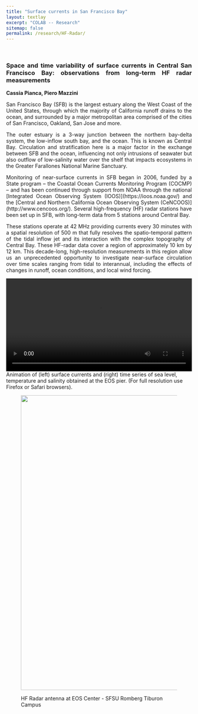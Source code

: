 ```yaml
---
title: "Surface currents in San Francisco Bay"
layout: textlay
excerpt: "COLAB -- Research"
sitemap: false
permalink: /research/HF-Radar/
---
```


<br>

<div style="text-align:justify" markdown="1">

### <b> Space and time variability of surface currents in Central San Francisco Bay: observations from long-term HF radar measurements </b>

**Cassia Pianca, Piero Mazzini**

<p> San Francisco Bay (SFB) is the largest estuary along the West Coast of the United States, through which the majority of California runoff drains to the ocean, and surrounded by a major metropolitan area comprised of the cities of San Francisco, Oakland, San Jose and more. </p>
<p> The outer estuary is a 3-way junction between the northern bay-delta system, the low-inflow south bay, and the ocean. This is known as Central Bay. Circulation and stratification here is a major factor in the exchange between SFB and the ocean, influencing not only intrusions of seawater but also outflow of low-salinity water over the shelf that impacts ecosystems in the Greater Farallones National Marine Sanctuary. </p>
<p> Monitoring of near-surface currents in SFB began in 2006, funded by a State program – the Coastal Ocean Currents Monitoring Program (COCMP) – and has been continued through support from NOAA through the national [Integrated Ocean Observing System (IOOS)](https://ioos.noaa.gov/) and the [Central and Northern California Ocean Observing System (CeNCOOS)](http://www.cencoos.org/). Several high-frequency (HF) radar stations have been set up in SFB, with long-term data from 5 stations around Central Bay. </p>
<p> These stations operate at 42 MHz providing currents every 30 minutes with a spatial resolution of 500 m that fully resolves the spatio-temporal pattern of the tidal inflow jet and its interaction with the complex topography of Central Bay. These HF-radar data cover a region of approximately 10 km by 12 km. This decade-long, high-resolution measurements in this region allow us an unprecedented opportunity to investigate near-surface circulation over time scales ranging from tidal to interannual, including the effects of changes in runoff, ocean conditions, and local wind forcing.</p>
</div>

<div>
<video class="embed-responsive-item" width="100%" controls>
  <source src="{{ site.url }}{{ site.baseurl }}/movies/HFradar_SFBay.mp4" type="video/mp4">
  <source src="{{ site.url }}{{ site.baseurl }}/movies/HFradar_SFBay.webm" type="video/webm">
</video>
Animation of (left) surface currents and (right) time series of sea level, temperature and salinity obtained at the EOS pier. (For full resolution use Firefox or Safari browsers).
</div>

<div>
<figure class="figure">
<img src="{{ site.url }}{{ site.baseurl }}/images/researchpic/radar_3.jpg" width="800px" class="img-responsive">
<figcaption class="figure-caption; center-block">
<p>HF Radar antenna at EOS Center - SFSU Romberg Tiburon Campus</p>
</figcaption>
</figure>
</div>
